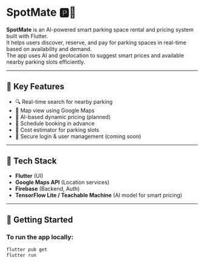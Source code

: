 # SpotMate 🅿️🚗

**SpotMate** is an AI-powered smart parking space rental and pricing system built with Flutter.  
It helps users discover, reserve, and pay for parking spaces in real-time based on availability and demand.  
The app uses AI and geolocation to suggest smart prices and available nearby parking slots efficiently.

---

## 📲 Key Features
- 🔍 Real-time search for nearby parking
- 📍 Map view using Google Maps
- 🧠 AI-based dynamic pricing (planned)
- 📅 Schedule booking in advance
- 💸 Cost estimator for parking slots
- 🔐 Secure login & user management (coming soon)

---

## 📱 Tech Stack
- **Flutter** (UI)
- **Google Maps API** (Location services)
- **Firebase** (Backend, Auth)
- **TensorFlow Lite / Teachable Machine** (AI model for smart pricing)

---

## 🚀 Getting Started

### To run the app locally:

```bash
flutter pub get
flutter run
